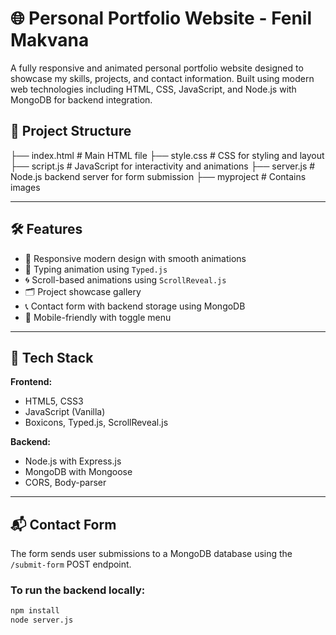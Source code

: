 # 🌐 Personal Portfolio Website - Fenil Makvana

A fully responsive and animated personal portfolio website designed to showcase my skills, projects, and contact information. Built using modern web technologies including HTML, CSS, JavaScript, and Node.js with MongoDB for backend integration.


## 📁 Project Structure

├── index.html # Main HTML file
├── style.css # CSS for styling and layout
├── script.js # JavaScript for interactivity and animations
├── server.js # Node.js backend server for form submission
├── myproject # Contains images

---

## 🛠️ Features

- 🎨 Responsive modern design with smooth animations
- 🧠 Typing animation using `Typed.js`
- 🌀 Scroll-based animations using `ScrollReveal.js`
- 🗂️ Project showcase gallery
- 📞 Contact form with backend storage using MongoDB
- 🔄 Mobile-friendly with toggle menu

---

## 🔧 Tech Stack

**Frontend:**
- HTML5, CSS3
- JavaScript (Vanilla)
- Boxicons, Typed.js, ScrollReveal.js

**Backend:**
- Node.js with Express.js
- MongoDB with Mongoose
- CORS, Body-parser

---

## 📬 Contact Form

The form sends user submissions to a MongoDB database using the `/submit-form` POST endpoint.

### To run the backend locally:

```bash
npm install
node server.js
